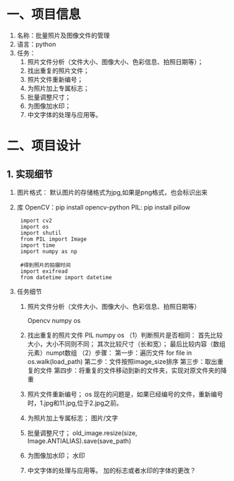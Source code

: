 # 一、项目信息
1. 名称：批量照片及图像文件的管理
2. 语言：python
3. 任务：
    1. 照片文件分析（文件大小、图像大小、色彩信息、拍照日期等）；
    2. 找出重复的照片文件；
    3. 照片文件重新编号；
    4. 为照片加上专属标志；
    5. 批量调整尺寸；
    6. 为图像加水印；
    7. 中文字体的处理与应用等。

# 二、项目设计

## 1. 实现细节

1. 图片格式：
    默认图片的存储格式为jpg,如果是png格式，也会标识出来

2. 库
    OpenCV：pip install opencv-python
    PIL: pip install pillow

        import cv2
        import os
        import shutil
        from PIL import Image
        import time
        import numpy as np

        #得到照片的拍摄时间
        import exifread 
        from datetime import datetime 
4. 任务细节
    1. 照片文件分析（文件大小、图像大小、色彩信息、拍照日期等）

        Opencv
        numpy
        os

    2. 找出重复的照片文件
        PIL
        numpy
        os
        （1）判断照片是否相同：
            首先比较大小，大小不同则不同；
            其次比较尺寸（长和宽）；
            最后比较内容（数组元素）numpt数组
        （2）步骤：
            第一步：遍历文件 for file in os.walk(load_path)
            第二步：文件按照image_size排序
            第三步：取出重复的文件
            第四步：将重复的文件移动到新的文件夹，实现对原文件夹的降重
    3. 照片文件重新编号；
        os
       现在的问题是，如果已经编号的文件，重新编号时，1.jpg和11.jpg,位于2.jpg之前。
    4. 为照片加上专属标志；
        图片/文字
    5. 批量调整尺寸；
        old_image.resize(size, Image.ANTIALIAS).save(save_path)
    6. 为图像加水印；
        水印
    7. 中文字体的处理与应用等。
        加的标志或者水印的字体的更改？
